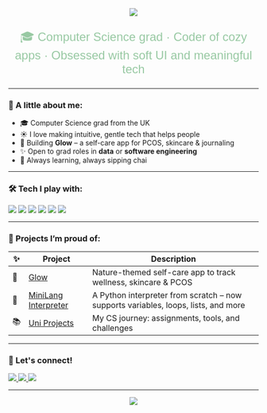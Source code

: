 <div align="center">
  <img src="https://readme-typing-svg.herokuapp.com/?lines=Hey,+I'm+Tayyeba+🌿&center=true&width=500&height=50&color=98c9a3">
</div>
<p align="center" style="font-family: 'Comic Neue', cursive, sans-serif; color: #98c9a3; font-size: 24px; font-weight: 400;">
  🎓 Computer Science grad · Coder of cozy apps · Obsessed with soft UI and meaningful tech
</p>

---

### 🍃 A little about me:
- 🎓 Computer Science grad from the UK  
- ☀️ I love making intuitive, gentle tech that helps people  
- 🌸 Building **Glow** – a self-care app for PCOS, skincare & journaling  
- ✨ Open to grad roles in **data** or **software engineering**  
- 🍵 Always learning, always sipping chai

---

### 🛠️ Tech I play with:
<p>
  <img src="https://img.shields.io/badge/-Python-98c9a3?style=for-the-badge&logo=python&logoColor=white" />
  <img src="https://img.shields.io/badge/-JavaScript-c3e7b0?style=for-the-badge&logo=javascript&logoColor=black" />
  <img src="https://img.shields.io/badge/-HTML5-ccd6aa?style=for-the-badge&logo=html5&logoColor=white" />
  <img src="https://img.shields.io/badge/-CSS3-b7d3b3?style=for-the-badge&logo=css3&logoColor=white" />
  <img src="https://img.shields.io/badge/-Git-c9e4c5?style=for-the-badge&logo=git&logoColor=white" />
  <img src="https://img.shields.io/badge/-VS%20Code-d3ead2?style=for-the-badge&logo=visual-studio-code&logoColor=007ACC" />
</p>

---

### 🌼 Projects I’m proud of:
| ✨ | Project | Description |
|--|--|--|
| 🌱 | [Glow](https://github.com/TayyebaSadaq/glow) | Nature-themed self-care app to track wellness, skincare & PCOS |
| 🧠 | [MiniLang Interpreter](https://github.com/TayyebaSadaq/interpreter-stage-6) | A Python interpreter from scratch – now supports variables, loops, lists, and more |
| 📚 | [Uni Projects](https://github.com/TayyebaSadaq?tab=repositories&q=assignment) | My CS journey: assignments, tools, and challenges |

---

### 💌 Let's connect!
<p>
  <a href="https://www.linkedin.com/in/tayyeba-sadaq/">
    <img src="https://img.shields.io/badge/LinkedIn-98c9a3?style=for-the-badge&logo=linkedin&logoColor=white" />
  </a>
  <a href="mailto:your.email@example.com">
    <img src="https://img.shields.io/badge/Email-c3e7b0?style=for-the-badge&logo=gmail&logoColor=white" />
  </a>
  <a href="https://github.com/TayyebaSadaq">
    <img src="https://img.shields.io/badge/GitHub-b7d3b3?style=for-the-badge&logo=github&logoColor=white" />
  </a>
</p>

---

<div align="center">
  <img src="https://readme-typing-svg.herokuapp.com/?lines=Creating+calm+tech+🌸;Powered+by+curiosity+%26+chai+☕;Always+learning...&center=true&width=440&height=45&color=98c9a3">
</div>
